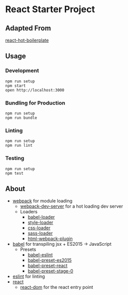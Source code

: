 # React Starter Project

## Adapted From
[react-hot-boilerplate](https://github.com/samlawrencejones/react-hot-boilerplate)

## Usage

### Development
```
npm run setup
npm start
open http://localhost:3000
```

### Bundling for Production
```
npm run setup
npm run bundle
```

### Linting
```
npm run setup
npm run lint
```

### Testing
```
npm run setup
npm test
```

## About
* [webpack](https://github.com/webpack/webpack) for module loading
	* [webpack-dev-server](https://github.com/webpack/webpack-dev-server) for a hot loading dev server
	* Loaders
		* [babel-loader](https://github.com/babel/babel-loader)
		* [style-loader](https://github.com/webpack/style-loader)
		* [css-loader](https://github.com/webpack/css-loader)
		* [sass-loader](https://github.com/jtangelder/sass-loader)
		* [html-webpack-plugin](https://github.com/ampedandwired/html-webpack-plugin)
* [babel](https://github.com/babel/babel) for transpiling jsx + ES2015  ->  JavaScript
	* Presets
		* [babel-eslint](https://github.com/babel/babel-eslint)
		* [babel-preset-es2015](https://github.com/babel/babel/tree/master/packages/babel-preset-es2015)
		* [babel-preset-react](https://github.com/babel/babel/tree/master/packages/babel-preset-react)
		* [babel-preset-stage-0](https://github.com/babel/babel/tree/master/packages/babel-preset-stage-0)
* [eslint](https://github.com/eslint/eslint) for linting
* [react](https://github.com/facebook/react)
	* [react-dom](https://github.com/facebook/react/tree/master/packages/react-dom) for the react entry point
